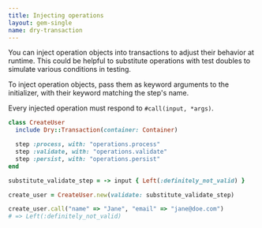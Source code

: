 ```yaml
---
title: Injecting operations
layout: gem-single
name: dry-transaction
---
```


You can inject operation objects into transactions to adjust their behavior at runtime. This could be helpful to substitute operations with test doubles to simulate various conditions in testing.

To inject operation objects, pass them as keyword arguments to the initializer, with their keyword matching the step's name.

Every injected operation must respond to `#call(input, *args)`.

```ruby
class CreateUser
  include Dry::Transaction(container: Container)

  step :process, with: "operations.process"
  step :validate, with: "operations.validate"
  step :persist, with: "operations.persist"
end

substitute_validate_step = -> input { Left(:definitely_not_valid) }

create_user = CreateUser.new(validate: substitute_validate_step)

create_user.call("name" => "Jane", "email" => "jane@doe.com")
# => Left(:definitely_not_valid)
```
